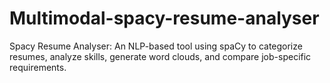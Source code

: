 # Multimodal-spacy-resume-analyser
Spacy Resume Analyser: An NLP-based tool using spaCy to categorize resumes, analyze skills, generate word clouds, and compare job-specific requirements.
